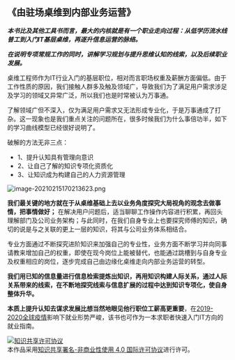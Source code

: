 ## 《由驻场桌维到内部业务运营》

***本书比及其他工具书而言，最大的内核就是有一个职业走向过程：从低学历流水线普工到入门IT基层桌维，再逐升信息运营的脉络。***

***在说明专项常规工作的同时，讲解学习规划与提升思维认知的线索，以及后续职业发展。***

桌维工程师作为IT行业入门的基层职位，相对而言职场权重及薪酬方面偏低。由于工作性质的原因，我们接触人群多及触及领域广，导致我们为了满足用户需求涉足及学习的领域又异常广泛，所以我们也是时常被认为万事通。

了解领域广但不深入，仅为满足用户需求又无法形成专业化，于是万事通成了打杂。这一现象也是我们重点关注的问题所在，很多时候我们为什么事倍功半，如下的学习曲线模型已经很好说明了。

破解的方法无非三点：

* 1、提升认知具有管理向意识
* 2、让自己了解的知识专项化资质化
* 3、让知识成为构建自己的人力资源管理

![image-20210215170213623.png](https://i.loli.net/2021/02/15/vXU4oF9umHlqBcQ.png)

**我们最关键的地方就在于从桌维基础上去以业务角度探究大局视角的观念去做事情，把事情做好；** 在解决用户问题后，适当聊聊工作操作内容进行积累，再回头理解部门及公司业务架构；与此同时，在我们自身专业上也要探究师傅的知识，确切的说是与之关联的更上一层的知识，将其与公司业务体系相结合。

专业方面通过不断探究进阶知识来加强自己的专业性，业务方面不断学习并向同事请教来增加自己的权重，即使在现今岗位上能被替代，也能通过跳槽到与自身专业及权重相应的岗位，逐步完成自己由边缘化桌维走向内部业务运营的转型。

**我们用已知的信息量进行信息检索提炼出知识，再用知识构建人际关系，通过人际关系带来的线索，在不断地探究线索与信息扩展的过程中达到知识专项化，使自身整体升华。**

**本质上提升认知去谋求发展比想当然地眼见他行职位工薪高更重要**，在[2019-2020全球疫情](https://zh.wikipedia.org/zh-hans/2019冠状病毒病疫情)影响下就业形势严峻，该书也可作为一本求职者快速入门IT方向的就业指南。

<a rel="license" href="http://creativecommons.org/licenses/by-nc/4.0/"><img alt="知识共享许可协议" style="border-width:0" src="https://i.creativecommons.org/l/by-nc/4.0/80x15.png" /></a><br />本作品采用<a rel="license" href="http://creativecommons.org/licenses/by-nc/4.0/">知识共享署名-非商业性使用 4.0 国际许可协议</a>进行许可。






